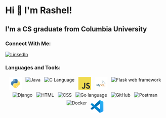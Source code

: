 # Hi 👋 I'm Rashel! #

## I'm a CS graduate from Columbia University ##

### Connect With Me: ###
[![LinkedIn](https://img.shields.io/badge/linkedin-%230077B5.svg?style=for-the-badge&logo=linkedin&logoColor=white)](https://www.linkedin.com/in/rashelrojas)

### Languages and Tools: ###
<p align="center">
<img src="https://raw.githubusercontent.com/github/explore/80688e429a7d4ef2fca1e82350fe8e3517d3494d/topics/python/python.png" alt="Python" height="40" style="vertical-align:top; margin:4px">
<img src="https://github.com/rashelrr/rashelrr/assets/66976912/fb70e524-ed62-4281-af62-f105375693ff" alt="Java" height="40" style="vertical-align:top; margin:4px">
<img src="https://github.com/rashelrr/rashelrr/assets/66976912/e4f9365a-c9e6-4cb0-923c-e25cdce8f1b2" alt="C Language" height="40" style="vertical-align:top; margin:4px">
<img src="https://raw.githubusercontent.com/github/explore/80688e429a7d4ef2fca1e82350fe8e3517d3494d/topics/javascript/javascript.png" alt="Javascript" height="40" style="vertical-align:top; margin:4px">
<img src="https://raw.githubusercontent.com/github/explore/80688e429a7d4ef2fca1e82350fe8e3517d3494d/topics/mysql/mysql.png" alt="MySQL" height="40" style="vertical-align:top; margin:4px">
<img src="https://github.com/rashelrr/rashelrr/assets/66976912/4d67b3ae-d2c0-4406-95a9-5e06be0e355f" alt="Flask web framework" height="40" style="vertical-align:top; margin:4px">
<img src="https://github.com/rashelrr/rashelrr/assets/66976912/9895ce3c-9fe5-49e1-9fec-39b5fdc58046" alt="Django" height="40" style="vertical-align:top; margin:4px">
<img src="https://github.com/rashelrr/rashelrr/assets/66976912/5b047f3f-d541-468f-bf8a-f7fde523c815" alt="HTML" height="40" style="vertical-align:top; margin:4px">
<img src="https://github.com/rashelrr/rashelrr/assets/66976912/637552ab-849e-483b-bd80-c661c6228f8c" alt="CSS" height="40" style="vertical-align:top; margin:4px">
<img src="https://github.com/rashelrr/rashelrr/assets/66976912/e7c273f2-ba6b-4219-bc12-4116cc43f0fb" alt="Go language" height="40" style="vertical-align:top; margin:4px">
<img src="https://github.com/rashelrr/rashelrr/assets/66976912/079b1644-3666-4f12-a556-6e450b73526a" alt="GitHub" height="40" style="vertical-align:top; margin:4px">  
<img src="https://github.com/rashelrr/rashelrr/assets/66976912/d2af89a1-8202-43fe-becb-6a9142cedc40" alt="Postman" height="40" style="vertical-align:top; margin:4px">  
<img src="https://github.com/rashelrr/rashelrr/assets/66976912/22580354-9fb2-4535-829b-4e56f7c9ac75" alt="Docker" height="40" style="vertical-align:top; margin:4px">  
<img src="https://raw.githubusercontent.com/github/explore/80688e429a7d4ef2fca1e82350fe8e3517d3494d/topics/visual-studio-code/visual-studio-code.png" alt="VS Code" height="40" style="vertical-align:top; margin:4px">
</p>


<!--
**rashelrr/rashelrr** is a ✨ _special_ ✨ repository because its `README.md` (this file) appears on your GitHub profile.

Here are some ideas to get you started:

- 🔭 I’m currently working on ...
- 🌱 I’m currently learning ...
- 👯 I’m looking to collaborate on ...
- 🤔 I’m looking for help with ...
- 💬 Ask me about ...
- 📫 How to reach me: ...
- 😄 Pronouns: ...
- ⚡ Fun fact: ...
-->
